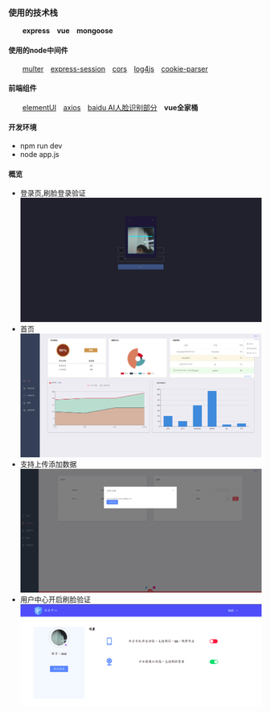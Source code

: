 ### 使用的技术栈
&ensp;&ensp;&ensp;&ensp;**express**&ensp;&ensp;**vue**&ensp;&ensp;**mongoose**
#### 使用的node中间件
&ensp;&ensp;&ensp;&ensp;[multer](https://github.com/expressjs/multer)&ensp;&ensp;[express-session](https://github.com/expressjs/session)&ensp;&ensp;[cors](https://github.com/expressjs/cors)&ensp;&ensp;[log4js](https://github.com/log4js-node/log4js-node)&ensp;&ensp;[cookie-parser](https://github.com/expressjs/cookie-parser)
#### 前端组件
&ensp;&ensp;&ensp;&ensp;[elementUI](http://element-cn.eleme.io)&ensp;&ensp;[axios](https://www.npmjs.com/package/axios)&ensp;&ensp;[baidu AI人脸识别部分](http://ai.baidu.com/tech/face)&ensp;&ensp;**vue全家桶**
#### 开发环境
* npm run dev
* node app.js
#### 概览
* 登录页,刷脸登录验证
![imgage](https://github.com/chiic/book-back/blob/master/overimgs/login.png)
* 首页
![imgage](https://github.com/chiic/book-back/blob/master/overimgs/home.png)
* 支持上传添加数据
![imgage](https://github.com/chiic/book-back/blob/master/overimgs/upload.png)
* 用户中心开启刷脸验证
![imgage](https://github.com/chiic/book-back/blob/master/overimgs/user.png)

